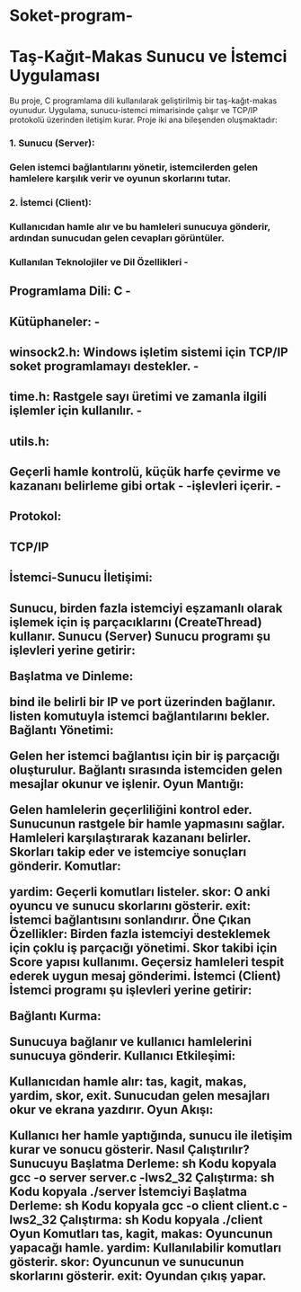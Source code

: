 # Soket-program-

# Taş-Kağıt-Makas Sunucu ve İstemci Uygulaması

Bu proje, C programlama dili kullanılarak geliştirilmiş bir taş-kağıt-makas oyunudur. Uygulama, sunucu-istemci mimarisinde çalışır ve TCP/IP protokolü üzerinden iletişim kurar. Proje iki ana bileşenden oluşmaktadır:

   <h3>1. Sunucu (Server):<h3>
      Gelen istemci bağlantılarını yönetir, istemcilerden gelen hamlelere karşılık verir ve oyunun skorlarını tutar.
  <h3> 2. İstemci (Client):<h3>
     Kullanıcıdan hamle alır ve bu hamleleri sunucuya gönderir, ardından sunucudan gelen cevapları görüntüler.
     
<h3>Kullanılan Teknolojiler ve Dil Özellikleri
   -<h2>Programlama Dili: C
   -<h2>Kütüphaneler:
   -<h2>winsock2.h: Windows işletim sistemi için TCP/IP soket programlamayı destekler.
   -<h2>time.h: Rastgele sayı üretimi ve zamanla ilgili işlemler için kullanılır.
   -<h2>utils.h:<h2> Geçerli hamle kontrolü, küçük harfe çevirme ve kazananı belirleme gibi ortak    -      -işlevleri içerir.
   -<h2>Protokol:<h2> TCP/IP
<h2>İstemci-Sunucu İletişimi: <h2>Sunucu, birden fazla istemciyi eşzamanlı olarak işlemek için iş parçacıklarını (CreateThread) kullanır.
Sunucu (Server)
Sunucu programı şu işlevleri yerine getirir:

Başlatma ve Dinleme:

bind ile belirli bir IP ve port üzerinden bağlanır.
listen komutuyla istemci bağlantılarını bekler.
Bağlantı Yönetimi:

Gelen her istemci bağlantısı için bir iş parçacığı oluşturulur.
Bağlantı sırasında istemciden gelen mesajlar okunur ve işlenir.
Oyun Mantığı:

Gelen hamlelerin geçerliliğini kontrol eder.
Sunucunun rastgele bir hamle yapmasını sağlar.
Hamleleri karşılaştırarak kazananı belirler.
Skorları takip eder ve istemciye sonuçları gönderir.
Komutlar:

yardim: Geçerli komutları listeler.
skor: O anki oyuncu ve sunucu skorlarını gösterir.
exit: İstemci bağlantısını sonlandırır.
Öne Çıkan Özellikler:
Birden fazla istemciyi desteklemek için çoklu iş parçacığı yönetimi.
Skor takibi için Score yapısı kullanımı.
Geçersiz hamleleri tespit ederek uygun mesaj gönderimi.
İstemci (Client)
İstemci programı şu işlevleri yerine getirir:

Bağlantı Kurma:

Sunucuya bağlanır ve kullanıcı hamlelerini sunucuya gönderir.
Kullanıcı Etkileşimi:

Kullanıcıdan hamle alır: tas, kagit, makas, yardim, skor, exit.
Sunucudan gelen mesajları okur ve ekrana yazdırır.
Oyun Akışı:

Kullanıcı her hamle yaptığında, sunucu ile iletişim kurar ve sonucu gösterir.
Nasıl Çalıştırılır?
Sunucuyu Başlatma
Derleme:
sh
Kodu kopyala
gcc -o server server.c -lws2_32
Çalıştırma:
sh
Kodu kopyala
./server
İstemciyi Başlatma
Derleme:
sh
Kodu kopyala
gcc -o client client.c -lws2_32
Çalıştırma:
sh
Kodu kopyala
./client
Oyun Komutları
tas, kagit, makas: Oyuncunun yapacağı hamle.
yardim: Kullanılabilir komutları gösterir.
skor: Oyuncunun ve sunucunun skorlarını gösterir.
exit: Oyundan çıkış yapar.
